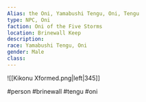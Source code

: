 ```yaml
---
Alias: the Oni, Yamabushi Tengu, Oni, Tengu
type: NPC, Oni
faction: Oni of the Five Storms
location: Brinewall Keep
description:  
race: Yamabushi Tengu, Oni
gender: Male
class: 
---
```


![[Kikonu Xformed.png|left|345]]

#person #brinewall #tengu #oni 